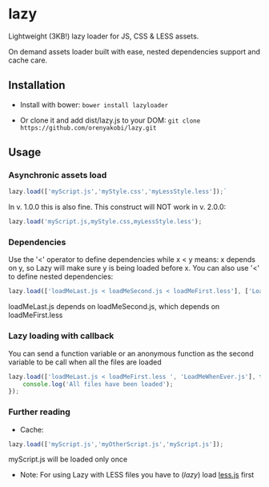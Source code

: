 lazy
====

Lightweight (3KB!) lazy loader for JS, CSS &amp; LESS assets.

On demand assets loader built with ease, nested dependencies support and cache care.

Installation
----

* Install with bower: `bower install lazyloader`

* Or clone it and add dist/lazy.js to your DOM: `git clone https://github.com/orenyakobi/lazy.git`

Usage
----
### Asynchronic assets load
```javascript
lazy.load(['myScript.js','myStyle.css','myLessStyle.less']);`
```

In v. 1.0.0 this is also fine. This construct will NOT work in v. 2.0.0:

```javascript
lazy.load('myScript.js,myStyle.css,myLessStyle.less');
```



### Dependencies
Use the '<' operator to define dependencies while x < y means: x depends on y, so Lazy will make sure y is being loaded before x. You can also use '<' to define nested dependencies:

```javascript
lazy.load(['loadMeLast.js < loadMeSecond.js < loadMeFirst.less'], ['LoadMeWhenEver.js', 'LoadMeWhenEverAsWell.js']);
```

loadMeLast.js depends on loadMeSecond.js, which depends on loadMeFirst.less

### Lazy loading with callback
You can send a function variable or an anonymous function as the second variable to be call when all the files are loaded

```javascript
lazy.load(['loadMeLast.js < loadMeFirst.less ', 'LoadMeWhenEver.js'], function(){
    console.log('All files have been loaded');
});
```

### Further reading
* Cache:
```javascript
lazy.load(['myScript.js','myOtherScript.js','myScript.js']);
```
myScript.js will be loaded only once

* Note: For using Lazy with LESS files you have to (*lazy*) load [less.js](https://github.com/less/less.js) first
